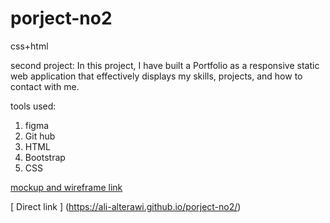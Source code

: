 # porject-no2
css+html

second project: In this project, I have built a Portfolio as a responsive static web application that effectively displays my skills, projects, and how to contact with me.


tools used:

1. figma
2. Git hub
3. HTML
4. Bootstrap
5. CSS

[mockup and wireframe link ](https://www.figma.com/file/vHU4u69PTwsc2r4FjTtaDW/mockup-and-wireframe?node-id=2%3A2&t=t9evnlA5Rt38U1Gr-1)

[ Direct link ] (https://ali-alterawi.github.io/porject-no2/)